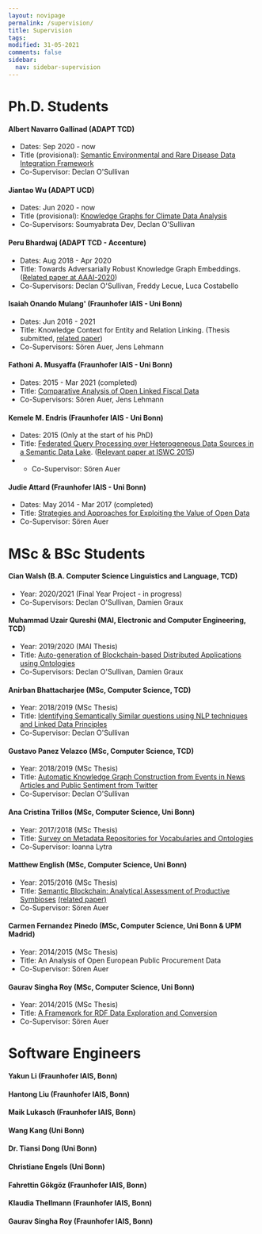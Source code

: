 ```yaml
---
layout: novipage
permalink: /supervision/
title: Supervision
tags: 
modified: 31-05-2021
comments: false
sidebar:
  nav: sidebar-supervision
---
```



# Ph.D. Students

#### Albert Navarro Gallinad (ADAPT TCD)
+ Dates: Sep 2020 - now
+ Title (provisional): [Semantic Environmental and Rare Disease Data Integration Framework](http://helical-itn.eu/albert-navarro-gallinad/)
+ Co-Supervisor: Declan O'Sullivan

#### Jiantao Wu (ADAPT UCD)
+ Dates: Jun 2020 - now
+ Title (provisional): [Knowledge Graphs for Climate Data Analysis](http://jresearch.ucd.ie/linkclimate/index.html)
+ Co-Supervisors: Soumyabrata Dev, Declan O'Sullivan

#### Peru Bhardwaj (ADAPT TCD - Accenture)
+ Dates: Aug 2018 - Apr 2020 
+ Title: Towards Adversarially Robust Knowledge Graph Embeddings. ([Related paper at AAAI-2020](https://doi.org/10.1609/aaai.v34i10.7128))
+ Co-Supervisors: Declan O'Sullivan, Freddy Lecue, Luca Costabello

#### Isaiah Onando Mulang' (Fraunhofer IAIS - Uni Bonn) 
+ Dates: Jun 2016 - 2021
+ Title: Knowledge Context for Entity and Relation Linking. (Thesis submitted, [related paper](https://doi.org/10.1145/3132218.3132229))
+ Co-Supervisors: Sören Auer, Jens Lehmann

#### Fathoni A. Musyaffa (Fraunhofer IAIS - Uni Bonn) 
+ Dates: 2015 - Mar 2021 (completed)
+ Title: [Comparative Analysis of Open Linked Fiscal Data](http://hdl.handle.net/20.500.11811/9114)
+ Co-Supervisors: Sören Auer, Jens Lehmann

#### Kemele M. Endris (Fraunhofer IAIS - Uni Bonn) 
+ Dates: 2015 (Only at the start of his PhD)
+ Title: [Federated Query Processing over Heterogeneous Data Sources in a Semantic Data Lake](http://hdl.handle.net/20.500.11811/8347). ([Relevant paper at ISWC 2015](http://iswc2015.semanticweb.org/sites/iswc2015.semanticweb.org/files/93660465.pdf))
+ + Co-Supervisor: Sören Auer

#### Judie Attard (Fraunhofer IAIS - Uni Bonn) 
+ Dates: May 2014 - Mar 2017 (completed)
+ Title: [Strategies and Approaches for Exploiting the Value of Open Data](http://hdl.handle.net/20.500.11811/7184)
+ Co-Supervisor: Sören Auer



# MSc & BSc Students

#### Cian Walsh (B.A. Computer Science Linguistics and Language, TCD)
+ Year: 2020/2021 (Final Year Project - in progress)
+ Co-Supervisors: Declan O'Sullivan, Damien Graux

#### Muhammad Uzair Qureshi (MAI, Electronic and Computer Engineering, TCD)
+ Year: 2019/2020 (MAI Thesis)
+ Title: [Auto-generation of Blockchain-based Distributed Applications using Ontologies](http://fabriziorlandi.net/pdf/2020/Uzair_2020_MAI_Dissertation.pdf)
+ Co-Supervisors: Declan O'Sullivan, Damien Graux

#### Anirban Bhattacharjee (MSc, Computer Science, TCD)
+ Year: 2018/2019 (MSc Thesis)
+ Title: [Identifying Semantically Similar questions using NLP techniques and Linked Data Principles](http://fabriziorlandi.net/pdf/2019/Anirban_2019_MSc_Dissertation.pdf)
+ Co-Supervisor: Declan O'Sullivan

#### Gustavo Panez Velazco (MSc, Computer Science, TCD)
+ Year: 2018/2019 (MSc Thesis)
+ Title: [Automatic Knowledge Graph Construction from Events in News Articles and Public Sentiment from Twitter](http://fabriziorlandi.net/pdf/2019/Gustavo_2019_MSc_Thesis.pdf)
+ Co-Supervisor: Declan O'Sullivan

#### Ana Cristina Trillos (MSc, Computer Science, Uni Bonn)
+ Year: 2017/2018 (MSc Thesis)
+ Title: [Survey on Metadata Repositories for Vocabularies and Ontologies](http://fabriziorlandi.net/pdf/2018/AnaTrillos_2018_MSc_Thesis.pdf)
+ Co-Supervisor: Ioanna Lytra

#### Matthew English (MSc, Computer Science, Uni Bonn)
+ Year: 2015/2016 (MSc Thesis)
+ Title: [Semantic Blockchain: Analytical Assessment of Productive Symbioses](http://fabriziorlandi.net/pdf/2016/Matthew_2016_MSc_Thesis.pdf) [(related paper)](https://arxiv.org/abs/1609.02598)
+ Co-Supervisor: Sören Auer

#### Carmen Fernandez Pinedo (MSc, Computer Science, Uni Bonn & UPM Madrid)
+ Year: 2014/2015 (MSc Thesis)
+ Title: An Analysis of Open European Public Procurement Data
+ Co-Supervisor: Sören Auer
 
#### Gaurav Singha Roy (MSc, Computer Science, Uni Bonn)
+ Year: 2014/2015 (MSc Thesis)
+ Title: [A Framework for RDF Data Exploration and Conversion](http://fabriziorlandi.net/pdf/2015/Gaurav_2015_MSc_Thesis.pdf)
+ Co-Supervisor: Sören Auer



# Software Engineers

#### Yakun Li (Fraunhofer IAIS, Bonn)
#### Hantong Liu (Fraunhofer IAIS, Bonn)
#### Maik Lukasch (Fraunhofer IAIS, Bonn)
#### Wang Kang (Uni Bonn)
#### Dr. Tiansi Dong (Uni Bonn)
#### Christiane Engels (Uni Bonn)
#### Fahrettin Gökgöz (Fraunhofer IAIS, Bonn)
#### Klaudia Thellmann (Fraunhofer IAIS, Bonn)
#### Gaurav Singha Roy (Fraunhofer IAIS, Bonn)



<!--
|                  |                                                                       |
|------------------|-----------------------------------------------------------------------|
| email            | <a href="mailto:orlandif[*AT*]tcd[*DOT*]ie">orlandif[*AT*]tcd[*DOT*]ie</a>|
| address          | The ADAPT Centre                                                      |
|                  | Room G31, O’Reilly Building, Dublin 2                                 |
|                  | Trinity College Dublin, Ireland                                       |
|                  | (see <a href="https://goo.gl/maps/1H5Vr5TEmA72">Google Maps</a>)	   |
| 		   |								 	   |
| affiliation      | <img src="{{ site.baseurl }}/images/adapt-logo.png" width="140">      |
-->

